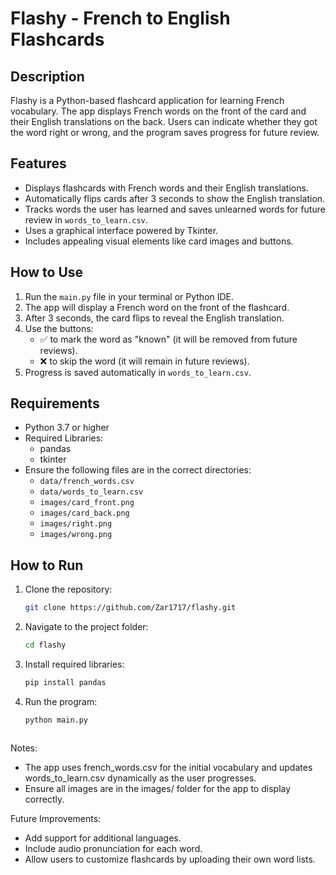 # Flashy - French to English Flashcards

## Description
Flashy is a Python-based flashcard application for learning French vocabulary. The app displays French words on the front of the card and their English translations on the back. Users can indicate whether they got the word right or wrong, and the program saves progress for future review.

## Features
- Displays flashcards with French words and their English translations.
- Automatically flips cards after 3 seconds to show the English translation.
- Tracks words the user has learned and saves unlearned words for future review in `words_to_learn.csv`.
- Uses a graphical interface powered by Tkinter.
- Includes appealing visual elements like card images and buttons.

## How to Use
1. Run the `main.py` file in your terminal or Python IDE.
2. The app will display a French word on the front of the flashcard.
3. After 3 seconds, the card flips to reveal the English translation.
4. Use the buttons:
   - ✅ to mark the word as "known" (it will be removed from future reviews).
   - ❌ to skip the word (it will remain in future reviews).
5. Progress is saved automatically in `words_to_learn.csv`.

## Requirements
- Python 3.7 or higher
- Required Libraries:
  - pandas
  - tkinter
- Ensure the following files are in the correct directories:
  - `data/french_words.csv`
  - `data/words_to_learn.csv`
  - `images/card_front.png`
  - `images/card_back.png`
  - `images/right.png`
  - `images/wrong.png`

## How to Run
1. Clone the repository:
   ```bash
   git clone https://github.com/Zar1717/flashy.git
2. Navigate to the project folder:
   ```bash
   cd flashy
3. Install required libraries:
   ```bash
   pip install pandas
4. Run the program:
   ```bash
   python main.py



Notes:

- The app uses french_words.csv for the initial vocabulary and updates words_to_learn.csv dynamically as the user progresses.
- Ensure all images are in the images/ folder for the app to display correctly.

Future Improvements:

- Add support for additional languages.
- Include audio pronunciation for each word.
- Allow users to customize flashcards by uploading their own word lists.

